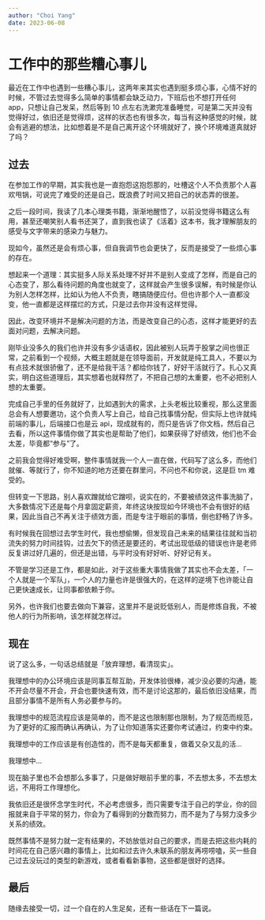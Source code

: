 ```yaml
---
author: "Choi Yang"
date: 2023-06-08
---
```


# 工作中的那些糟心事儿

最近在工作中也遇到一些糟心事儿，这两年来其实也遇到挺多烦心事，心情不好的时候，不管过去觉得多么简单的事情都会缺乏动力，下班后也不想打开任何 app，只想让自己发呆，然后等到 10 点左右洗漱完准备睡觉，可是第二天并没有觉得好过，依旧还是觉得烦，这样的状态也有很多次，每当有这种感觉的时候，就会有逃避的想法，比如想着是不是自己离开这个环境就好了，换个环境难道真就好了吗？

## 过去

在参加工作的早期，其实我也是一直抱怨这抱怨那的，吐槽这个人不负责那个人喜欢甩锅，可说完了难受的还是自己，既浪费了时间又把自己的状态弄的很差。

之后一段时间，我读了几本心理类书籍，渐渐地醒悟了，以前没觉得书籍这么有用，甚至还嘲笑别人看书还哭了，直到我也读了《活着》这本书，我才理解朋友的感受与文字带来的感染力与魅力。

现如今，虽然还是会有烦心事，但自我调节也会更快了，反而是接受了一些烦心事的存在。

想起来一个道理：其实挺多人际关系处理不好并不是别人变成了怎样，而是自己的心态变了，那么看待问题的角度也就变了，这样就会产生很多误解，有时候是你认为别人怎样怎样，比如认为他人不负责，瞎搞随便应付。但也许那个人一直都没变，他一直都是这样摆烂的方式，只是过去你并没有这样觉得。

因此，改变环境并不是解决问题的方法，而是改变自己的心态，这样才能更好的去面对问题，去解决问题。

刚毕业没多久的我们也许并没有多少话语权，因此被别人玩弄于股掌之间也很正常，之前看到一个视频，大概主题就是在领导面前，开发就是纯工具人，不要以为有点技术就很骄傲了，还不是给我干活？都给你钱了，好好干活就行了。扎心又真实，明白这些道理后，其实想着也就释然了，不把自己想的太重要，也不必把别人想的太重要。

完成自己手里的任务就好了，比如遇到大的需求，上头老板比较重视，那么这里面总会有人想要邀功，这个负责人写上自己，给自己找事情分配，但实际上也许就纯前端的事儿，后端接口也是云 api，现成就有的，而只是告诉了你文档，然后自己去看，所以这件事情你做了其实也是帮助了他们，如果获得了好绩效，他们也不会太差，毕竟都“参与”了。

之前我会觉得好难受啊，整件事情就我一个人一直在做，代码写了这么多，而他们就催、等就行了，你不知道的地方还要在群里问，不问也不和你说，这是巨 tm 难受的。

但转变一下思路，别人喜欢蹭就给它蹭呗，说实在的，不要被绩效这件事洗脑了，大多数情况下还是每个月拿固定薪资，年终这块按现如今环境也不会有很好的结果，因此当自己不再关注于绩效方面，而是专注于眼前的事情，倒也舒畅了许多。

有时候我在回想过去学生时代，我也想偷懒，但发现自己未来的结果往往就和当初流失的努力时间挂钩，过去欠下的债还是要还的，考试出现低级的错误也许是老师反复讲过好几遍的，但还是出错，与平时没有好好听、好好记有关。

不管是学习还是工作，都是如此，对于这些重大事情我做了其实也不会太差，「一个人就是一个军队」，一个人的力量也许是很强大的，在这样的逆境下也许能让自己更快速成长，让同事都依赖于你。

另外，也许我们也要去做向下兼容，这里并不是说贬低别人，而是修炼自我，不被他人的行为所影响，该怎样就怎样过。

## 现在

说了这么多，一句话总结就是「放弃理想，看清现实」。

我理想中的办公环境应该是同事互帮互助，开发体验很棒，减少没必要的沟通，能不开会尽量不开会，开会也要快速有效，而不是讨论这那的，最后依旧没结果，而且部分事情不是所有人务必要参与的。

我理想中的规范流程应该是简单的，而不是这也限制那也限制，为了规范而规范，为了更好的汇报而确认再确认，为了让你知道落实还要你考试通过，约束中约束。

我理想中的工作应该是有创造性的，而不是每天都重复，做着又杂又乱的活...

我理想中...

现在脑子里也不会想那么多事了，只是做好眼前手里的事，不去想太多，不去想太远，不用将工作理想化。

我依旧还是很怀念学生时代，不必考虑很多，而只需要专注于自己的学业，你的回报就来自于平常的努力，你会为了看得到的分数而努力，而不是为了与努力没多少关系的绩效。

既然事情不是努力就一定有结果的，不妨放低对自己的要求，而是去把这些内耗的时间花在自己感兴趣的事情上，比如和过去许久未联系的朋友再唠唠嗑，买一些自己过去没玩过的类型的新游戏，或者看看新事物，这些都是很好的选择。

## 最后

随缘去接受一切，过一个自在的人生足矣，还有一些话在下一篇说。
